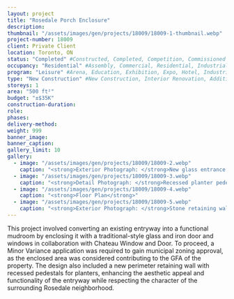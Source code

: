 ```yaml
---
layout: project
title: "Rosedale Porch Enclosure"
description:
thumbnail: "/assets/images/gen/projects/18009/18009-1-thumbnail.webp"
project-number: 18009
client: Private Client
location: Toronto, ON
status: "Completed" #Constructed, Completed, Competition, Commissioned Study, Design Development, Under Construction, Demolished, Study
occupancy: "Residential" #Assembly, Commercial, Residential, Industrial, Institutional  
program: "Leisure" #Arena, Education, Exhibition, Expo, Hotel, Industrial, Industry, Infrastructure, Landscape, Leisure, Library, Masterplan, Mixed Use, Museum/Gallery, Office, Parking, Pavillion, Publicspace, Religion, Research, Residential, Restaurant/Bar, Retail, Scenography, Services, Theatre
type: "New Construction" #New Construction, Interior Renovation, Addition, Adaptive Reuse
storeys: 1
area: "500 ft²"
budget: "±$35K"
construction-duration: 
role: 
phases: 
delivery-method: 
weight: 999
banner_image: 
banner_caption: 
gallery_limit: 10
gallery:
  - image: "/assets/images/gen/projects/18009/18009-2.webp"
    caption: "<strong>Exterior Photograph: </strong>New glass entrance door enclosing the porch."
  - image: "/assets/images/gen/projects/18009/18009-3.webp"
    caption: "<strong>Detail Photograph: </strong>Recessed planter pedestal."
  - image: "/assets/images/gen/projects/18009/18009-4.webp"
    caption: "<strong>Floor Plan</strong>"
  - image: "/assets/images/gen/projects/18009/18009-5.webp"
    caption: "<strong>Exterior Photograph: </strong>Stone retaining wall with recessed pedestals for planters."
---
```

This project involved converting an existing entryway into a functional mudroom by enclosing it with a traditional-style glass and iron door and windows in collaboration with Chateau Window and Door. To proceed, a Minor Variance application was required to gain municipal zoning approval, as the enclosed area was considered contributing to the GFA of the property. The design also included a new perimeter retaining wall with recessed pedestals for planters, enhancing the aesthetic appeal and functionality of the entryway while respecting the character of the surrounding Rosedale neighborhood.